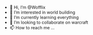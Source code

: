 - 👋 Hi, I’m @Wofflix
- 👀 I’m interested in world building
- 🌱 I’m currently learning everything
- 💞️ I’m looking to collaborate on warcraft
- 📫 How to reach me ...

<!---
Wofflix/Wofflix is a ✨ special ✨ repository because its `README.md` (this file) appears on your GitHub profile.
You can click the Preview link to take a look at your changes.
--->
